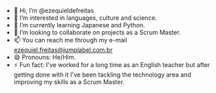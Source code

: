 - 👋 Hi, I’m @ezequieldefreitas
- 👀 I’m interested in languages, culture and science.
- 🌱 I’m currently learning Japanese and Python.
- 💞️ I’m looking to collaborate on projects as a Scrum Master.
- 📫 You can reach me through my e-mail ezequiel.freitas@jumplabel.com.br
- 😄 Pronouns: He/Him. 
- ⚡ Fun fact: I've worked for a long time as an English teacher but after getting done with it I've been tackling the technology area and improving my skills as a Scrum Master. 

<!---
ezequieldefreitas/ezequieldefreitas is a ✨ special ✨ repository because its `README.md` (this file) appears on your GitHub profile.
You can click the Preview link to take a look at your changes.
--->
